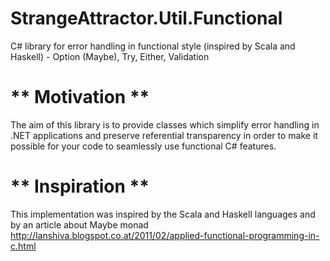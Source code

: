 StrangeAttractor.Util.Functional
================================

C# library for error handling in functional style (inspired by Scala and Haskell) - Option (Maybe), Try, Either, Validation

# ** Motivation **
The aim of this library is to provide classes which simplify error handling in .NET applications and preserve referential transparency in order to make it possible for your code to seamlessly use functional C# features.

# ** Inspiration **
This implementation was inspired by the Scala and Haskell languages and by an article about Maybe monad http://lanshiva.blogspot.co.at/2011/02/applied-functional-programming-in-c.html
